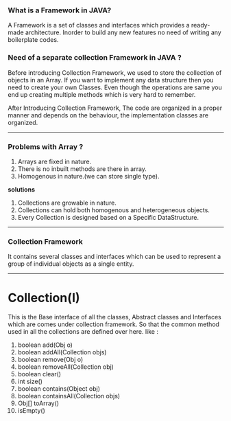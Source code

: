 ### What is a Framework in JAVA?
  A Framework is a set of classes and interfaces which provides a ready-made architecture.
  Inorder to build any new features no need of writing any boilerplate codes. 

### Need of a separate collection Framework in JAVA ?
 Before introducing Collection Framework, we used to store the collection of objects in an
 Array. If you want to implement any data structure then you need to create your own Classes.
 Even though the operations are same you end up creating multiple methods which is very hard to
 remember. 

 After Introducing Collection Framework, The code are organized in a proper manner and depends on the 
 behaviour, the implementation classes are organized.

 ---
### Problems with Array ?
1. Arrays are fixed in nature.
2. There is no inbuilt methods are there in array.
3. Homogenous in nature.(we can store single type).

**solutions**
1. Collections are growable in nature.
2. Collections can hold both homogenous and heterogeneous objects.
3. Every Collection is designed based on a Specific DataStructure.
---
### Collection Framework
It contains several classes and interfaces which can be used to represent a 
group of individual objects as a single entity.

---
# Collection(I)
This is the Base interface of all the classes, Abstract classes and Interfaces
which are comes under collection framework. So that the common method used in all
the collections are defined over here. like :
1. boolean add(Obj o)
2. boolean addAll(Collection<Object> objs)
3. boolean remove(Obj o)
4. boolean removeAll(Collection<Obj> obj)
5. boolean clear() 
6. int size()
7. boolean contains(Object obj)
8. boolean containsAll(Collection<Obj> objs)
9. Obj[] toArray()
10. isEmpty()


